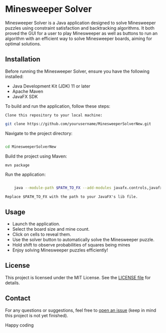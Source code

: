 # Minesweeper Solver

Minesweeper Solver is a Java application designed to solve Minesweeper puzzles using constraint satisfaction and backtracking algorithms. It both proved the GUI for a user to play Minesweeper as well as buttons to run an algorithm with an efficient way to solve Minesweeper boards, aiming for optimal solutions.

## Installation

Before running the Minesweeper Solver, ensure you have the following installed:

- Java Development Kit (JDK) 11 or later
- Apache Maven
- JavaFX SDK

To build and run the application, follow these steps:

    Clone this repository to your local machine:

```bash
git clone https://github.com/yourusername/MinesweeperSolverNew.git
```
Navigate to the project directory:

```bash

cd MinesweeperSolverNew
```
Build the project using Maven:

```bash
mvn package
```
Run the application:

```bash

    java --module-path $PATH_TO_FX --add-modules javafx.controls,javafx.fxml -jar target/MinesweeperSolverNew-1.0-SNAPSHOT.jar
```
    Replace $PATH_TO_FX with the path to your JavaFX's lib file.

## Usage

- Launch the application.
- Select the board size and mine count.
- Click on cells to reveal them.
- Use the solver button to automatically solve the Minesweeper puzzle.
- Hold shift to observe probabilities of squares being mines
- Enjoy solving Minesweeper puzzles efficiently!

## License

This project is licensed under the MIT License. See the [LICENSE file](https://github.com/ShayanHaghighi/MinesweeperSolver/blob/main/LICENSE) for details.

## Contact

For any questions or suggestions, feel free to [open an issue](https://github.com/ShayanHaghighi/chessEngine/issues/new) (keep in mind this project is not yet finished).

Happy coding
